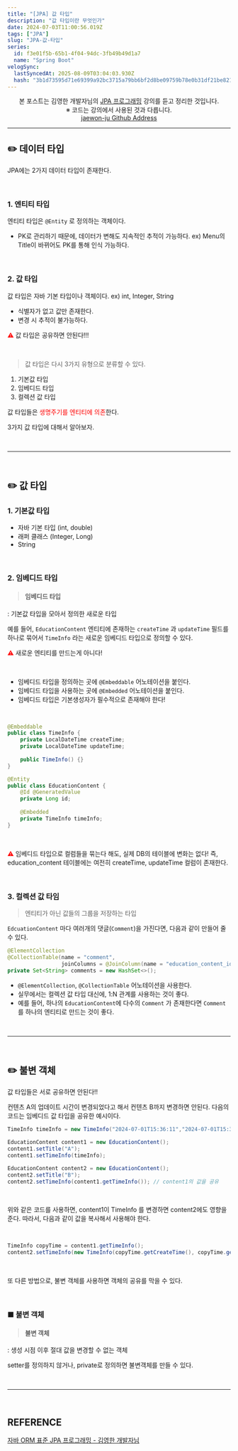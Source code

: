 ```yaml
---
title: "[JPA] 값 타입"
description: "값 타입이란 무엇인가"
date: 2024-07-03T11:00:56.019Z
tags: ["JPA"]
slug: "JPA-값-타입"
series:
  id: f3e01f5b-65b1-4f04-94dc-3fb49b49d1a7
  name: "Spring Boot"
velogSync:
  lastSyncedAt: 2025-08-09T03:04:03.930Z
  hash: "3b1d73595d71e69399a92bc3715a79bb6bf2d8be09759b78e0b31df21be821d2"
---
```


<center>본 포스트는 김영한 개발자님의 <a href = "https://www.inflearn.com/course/ORM-JPA-Basic">JPA 프로그래밍</a> 강의를 듣고 정리한 것입니다.<br> ※ 코드는 강의에서 사용된 것과 다릅니다.<br> <a href = https://github.com/jaewon-ju/Learning_Spring>jaewon-ju Github Address</a></center>


---


## ✏️ 데이터 타입
JPA에는 2가지 데이터 타입이 존재한다.

<br>

### 1. 엔티티 타입
엔티티 타입은 ```@Entity``` 로 정의하는 객체이다.

- PK로 관리하기 때문에, 데이터가 변해도 지속적인 추적이 가능하다.
ex) Menu의 Title이 바뀌어도 PK를 통해 인식 가능하다.

<br>

### 2. 값 타입
값 타입은 자바 기본 타입이나 객체이다.
ex) int, Integer, String

- 식별자가 없고 값만 존재한다.
- 변경 시 추적이 불가능하다.

<span style = "color:red">⚠️</span> 값 타입은 공유하면 안된다!!!

<br>

>값 타입은 다시 3가지 유형으로 분류할 수 있다.

1. 기본값 타입
2. 임베디드 타입
3. 컬렉션 값 타입

값 타입들은 <span style = "color:red">생명주기를 엔티티에 의존</span>한다.

3가지 값 타입에 대해서 알아보자.

<br>

---

<br>

## ✏️ 값 타입
### 1. 기본값 타입

- 자바 기본 타입 (int, double)
- 래퍼 클래스 (Integer, Long)
- String

<br>

### 2. 임베디드 타입
>#### 임베디드 타입
: 기본값 타입을 모아서 정의한 새로운 타입

예를 들어, ```EducationContent``` 엔티티에 존재하는 ```createTime``` 과 ```updateTime``` 필드를 하나로 묶어서 ```TimeInfo``` 라는 새로운 임베디드 타입으로 정의할 수 있다.

<span style = "color:red">⚠️</span> 새로운 엔티티를 만드는게 아니다!

<br>

- 임베디드 타입을 정의하는 곳에 ```@Embeddable``` 어노테이션을 붙인다.
- 임베디드 타입을 사용하는 곳에 ```@Embedded``` 어노테이션을 붙인다.
- 임베디드 타입은 기본생성자가 필수적으로 존재해야 한다!

<br>

```java
@Embeddable
public class TimeInfo {
	private LocalDateTime createTime;
	private LocalDateTime updateTime;
    
    public TimeInfo() {}
}
```
```java
@Entity
public class EducationContent {
	@Id @GeneratedValue
    private Long id;
    
    @Embedded
    private TimeInfo timeInfo;
}
```

<br>

<span style = "color:red">⚠️</span> 임베디드 타입으로 컬럼들을 묶는다 해도, 실제 DB의 테이블에 변화는 없다!
즉, education_content 테이블에는 여전히 createTime, updateTime 컬럼이 존재한다.

<br>

### 3. 컬렉션 값 타임
> 엔티티가 아닌 값들의 그룹을 저장하는 타입

```EdcuationContent``` 마다 여러개의 댓글(```Comment```)을 가진다면, 다음과 같이 만들어 줄 수 있다.

```java
@ElementCollection
@CollectionTable(name = "comment",
				 joinColumns = @JoinColumn(name = "education_content_id"))
private Set<String> comments = new HashSet<>();
```

- ```@ElementCollection```, ```@CollectionTable``` 어노테이션을 사용한다.
- 실무에서는 컬렉션 값 타입 대신에, 1:N 관계를 사용하는 것이 좋다.
- 예를 들어, 하나의 ```EducationContent```에 다수의 ```Comment``` 가 존재한다면 ```Comment```를 하나의 엔티티로 만드는 것이 좋다.

<br>

---

<br>

## ✏️ 불변 객체
값 타입들은 서로 공유하면 안된다!!

컨텐츠 A의 업데이트 시간이 변경되었다고 해서 컨텐츠 B까지 변경하면 안된다.
다음의 코드는 임베디드 값 타입을 공유한 예시이다.

```java
TimeInfo timeInfo = new TimeInfo("2024-07-01T15:36:11","2024-07-01T15:36:11")

EducationContent content1 = new EducationContent();
content1.setTitle("A");
content1.setTimeInfo(timeInfo);

EducationContent content2 = new EducationContent();
content2.setTitle("B");
content2.setTimeInfo(content1.getTimeInfo()); // content1의 값을 공유
```

<br>

위와 같은 코드를 사용하면, content1이 TimeInfo 를 변경하면 content2에도 영향을 준다.
따라서, 다음과 같이 값을 복사해서 사용해야 한다.

<br>

```java
TimeInfo copyTime = content1.getTimeInfo();
content2.setTimeInfo(new TimeInfo(copyTime.getCreateTime(), copyTime.getUpdateTime())); // 값을 복사해서 사용
```

<br>

또 다른 방법으로, 불변 객체를 사용하면 객체의 공유를 막을 수 있다.

<br>

### ■ 불변 객체
> #### 불변 객체
: 생성 시점 이후 절대 값을 변경할 수 없는 객체


setter를 정의하지 않거나, private로 정의하면 불변객체를 만들 수 있다.


<br>

---

<br>

## REFERENCE
<a href = "https://www.inflearn.com/course/ORM-JPA-Basic">자바 ORM 표준 JPA 프로그래밍 - 김영한 개발자님</a>

